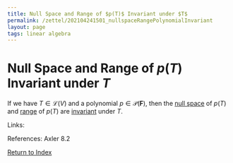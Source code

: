 ```yaml
---
title: Null Space and Range of $p(T)$ Invariant under $T$
permalink: /zettel/202104241501_nullspaceRangePolynomialInvariant
layout: page
tags: linear algebra
---
```

# Null Space and Range of $p(T)$ Invariant under $T$

If we have $T \in \mathcal{L}(V)$ and a polynomial $p \in \mathcal{P}(\mathbf{F})$, then the [null space](202102071742_nullSpaceDefinition)
of $p(T)$ and [range](202102071800_rangeDefinition) of $p(T)$ are [invariant](202102120907_invariantSubspace) 
under $T$.


Links: 

References: Axler 8.2

[Return to Index](index)
